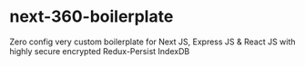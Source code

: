 # next-360-boilerplate
Zero config very custom boilerplate for Next JS, Express JS &amp; React JS with highly secure encrypted Redux-Persist IndexDB
